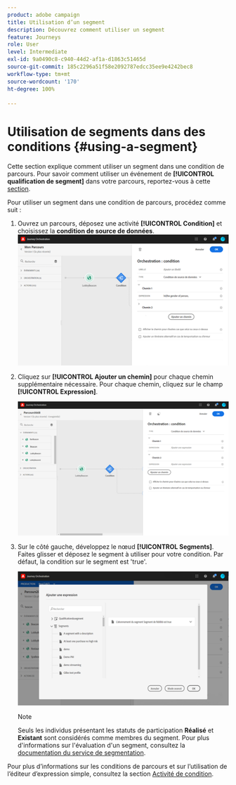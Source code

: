 ```yaml
---
product: adobe campaign
title: Utilisation d’un segment
description: Découvrez comment utiliser un segment
feature: Journeys
role: User
level: Intermediate
exl-id: 9a0490c8-c940-44d2-af1a-d1863c51465d
source-git-commit: 185c2296a51f58e2092787edcc35ee9e4242bec8
workflow-type: tm+mt
source-wordcount: '170'
ht-degree: 100%

---
```


# Utilisation de segments dans des conditions {#using-a-segment}

Cette section explique comment utiliser un segment dans une condition de parcours. Pour savoir comment utiliser un événement de **[!UICONTROL qualification de segment]** dans votre parcours, reportez-vous à cette [section](../building-journeys/segment-qualification-events.md).

Pour utiliser un segment dans une condition de parcours, procédez comme suit :

1. Ouvrez un parcours, déposez une activité **[!UICONTROL Condition]** et choisissez la **condition de source de données**.
   ![](../assets/journey47.png)

1. Cliquez sur **[!UICONTROL Ajouter un chemin]** pour chaque chemin supplémentaire nécessaire. Pour chaque chemin, cliquez sur le champ **[!UICONTROL Expression]**.

   ![](../assets/segment3.png)

1. Sur le côté gauche, développez le nœud **[!UICONTROL Segments]**. Faites glisser et déposez le segment à utiliser pour votre condition. Par défaut, la condition sur le segment est &#39;true&#39;.

   ![](../assets/segment4.png)

   >[!NOTE]
   >
   >Seuls les individus présentant les statuts de participation **Réalisé** et **Existant** sont considérés comme membres du segment. Pour plus d&#39;informations sur l&#39;évaluation d&#39;un segment, consultez la [documentation du service de segmentation](https://experienceleague.adobe.com/docs/experience-platform/segmentation/tutorials/evaluate-a-segment.html?lang=fr#interpret-segment-results).

Pour plus d’informations sur les conditions de parcours et sur l’utilisation de l’éditeur d’expression simple, consultez la section [Activité de condition](../building-journeys/condition-activity.md#about_condition).
